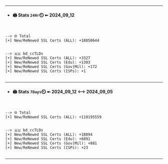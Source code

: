 

---
- #### 🖨️ **Stats** `24Hr`⏲️ ➼ 2024_09_12
```console


--> 🌐 Total
[+] New/ReNewed SSL Certs (ALL): +18850644


--> 🇧🇩 bd_ccTLDs
[+] New/ReNewed SSL Certs (ALL): +3327
[+] New/ReNewed SSL Certs (Edu): +1303
[+] New/ReNewed SSL Certs (Gov|Mil): +172
[+] New/ReNewed SSL Certs (ISPs): +1


```

---
- #### 🖨️ **Stats** `7Days`⏲️ ➼ 2024_09_12 <--> 2024_09_05
```console


--> 🌐 Total
[+] New/ReNewed SSL Certs (ALL): +110195559


--> 🇧🇩 bd_ccTLDs
[+] New/ReNewed SSL Certs (ALL): +18894
[+] New/ReNewed SSL Certs (Edu): +6891
[+] New/ReNewed SSL Certs (Gov|Mil): +881
[+] New/ReNewed SSL Certs (ISPs): +23


```

---

